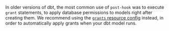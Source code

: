 
In older versions of dbt, the most common use of `post-hook` was to execute `grant` statements, to apply database permissions to models right after creating them. We recommend using the [`grants` resource config](/reference/resource-configs/grants) instead, in order to automatically apply grants when your dbt model runs.

